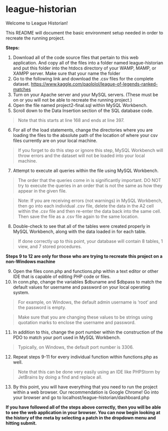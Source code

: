 # league-historian

Welcome to League Historian!

This README will document the basic environment setup needed in order to recreate the running project.

**Steps:**

1.	Download all of the code source files that pertain to this web application. And copy all of the files into a folder named league-historian and put this folder into the htdocs directory of your WAMP, MAMP, or XAMPP server. Make sure that your name the folder 
2.	Go to the following link and download the .csv files for the complete dataset.
  	https://www.kaggle.com/paololol/league-of-legends-ranked-matches
3.	Turn on your Apache server and your MySQL servers. (These must be on or you will not be able to recreate the running project.)
4.	Open the file named project2-final.sql within MySQL Workbench.
5.	Scroll down to the Data Insertion section of the SQL database code.
>Note that this starts at line 168 and ends at line 397.
6.	For all of the load statements, change the directories where you are loading the files to the absolute path of the location of where your csv files currently are on your local machine.
>If you forget to do this step or ignore this step, MySQL Workbench will throw errors and the dataset will not be loaded into your local machine.
7.	Attempt to execute all queries within the file using MySQL Workbench.
>The order that the queries come in is significantly important. DO NOT try to execute the queries in an order that is not the same as how they appear in the given file.

>Note: If you are receiving errors (not warnings) in MySQL Workbench, then go into each individual .csv file, delete the data in the A2 cell within the .csv file and then re-enter the data back into the same cell. Then save the file as a .csv file again to the same location.
8.	Double-check to see that all of the tables were created properly in MySQL Workbench, along with the data loaded in for each table.
>If done correctly up to this point, your database will contain 8 tables, 1 view, and 7 stored procedures.

**Steps 9 to 12 are only for those who are trying to recreate this project on a non-Windows machine**

9.	Open the files conn.php and functions.php within a text editor or other IDE that is capable of editing PHP code or files.
10.	In conn.php, change the variables $dbuname and $dbpass to match the default values for username and password on your local operating system.
>For example, on Windows, the default admin username is ‘root’ and the password is empty.

>Make sure that you are changing these values to be strings using quotation marks to enclose the username and password.
11.	In addition to this, change the port number within the construction of the PDO to match your port used in MySQL Workbench.
>Typically, on Windows, the default port number is 3306.
12.	Repeat steps 9-11 for every individual function within functions.php as well.
>Note that this can be done very easily using an IDE like PHPStorm by JetBrains by doing a find and replace all.
13.	By this point, you will have everything that you need to run the project within a web browser. Our recommendation is Google Chrome! Go into your browser and go to localhost/league-historian/dashboard.php

**If you have followed all of the steps above correctly, then you will be able to see the web application in your browser. You can now begin looking at the history of the meta by selecting a patch in the dropdown menu and hitting submit.**
